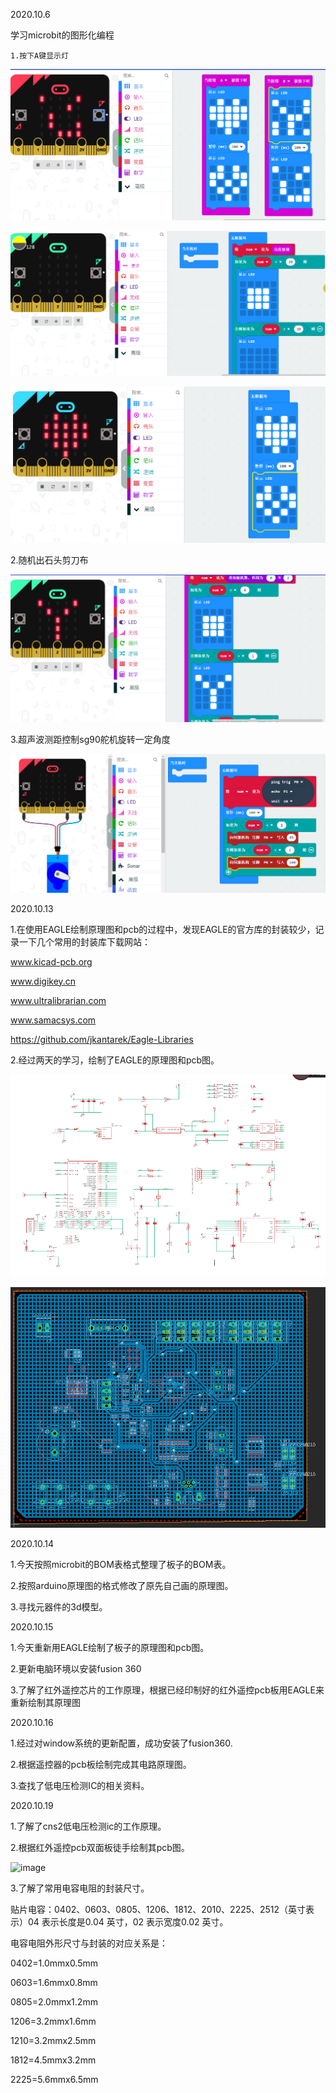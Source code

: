 2020.10.6

   学习microbit的图形化编程
   
    1.按下A键显示灯

![image](https://github.com/zzpiv/work-report1/blob/master/images/button.PNG)

![image](https://github.com/zzpiv/work-report1/blob/master/images/light.PNG)
   
![image](https://github.com/zzpiv/work-report1/blob/master/images/led.PNG)

   2.随机出石头剪刀布

![image](https://github.com/zzpiv/work-report1/blob/master/images/caiquan.PNG)

   3.超声波测距控制sg90舵机旋转一定角度
   
![image](https://github.com/zzpiv/work-report1/blob/master/images/sg90.PNG)

2020.10.13

  1.在使用EAGLE绘制原理图和pcb的过程中，发现EAGLE的官方库的封装较少，记录一下几个常用的封装库下载网站：
    
   www.kicad-pcb.org
    
   www.digikey.cn
    
   www.ultralibrarian.com
    
   www.samacsys.com

https://github.com/jkantarek/Eagle-Libraries
    
   2.经过两天的学习，绘制了EAGLE的原理图和pcb图。
    
   ![image](https://github.com/zzpiv/work-report1/blob/master/images/sch.PNG)
   
   ![image](https://github.com/zzpiv/work-report1/blob/master/images/pcb.PNG)
   
   
 2020.10.14
 
 1.今天按照microbit的BOM表格式整理了板子的BOM表。
 
 2.按照arduino原理图的格式修改了原先自己画的原理图。
 
 3.寻找元器件的3d模型。

2020.10.15

1.今天重新用EAGLE绘制了板子的原理图和pcb图。

2.更新电脑环境以安装fusion 360

3.了解了红外遥控芯片的工作原理，根据已经印制好的红外遥控pcb板用EAGLE来重新绘制其原理图

2020.10.16

1.经过对window系统的更新配置，成功安装了fusion360.

2.根据遥控器的pcb板绘制完成其电路原理图。

3.查找了低电压检测IC的相关资料。

2020.10.19

1.了解了cns2低电压检测ic的工作原理。

2.根据红外遥控pcb双面板徒手绘制其pcb图。

![image](https://github.com/zzpiv/work-report1/blob/master/images/hwpcb.PNG)

3.了解了常用电容电阻的封装尺寸。

贴片电容：0402、0603、0805、1206、1812、2010、2225、2512（英寸表示）04 表示长度是0.04 英寸，02 表示宽度0.02 英寸。

电容电阻外形尺寸与封装的对应关系是：

0402=1.0mmx0.5mm

0603=1.6mmx0.8mm

0805=2.0mmx1.2mm

1206=3.2mmx1.6mm

1210=3.2mmx2.5mm

1812=4.5mmx3.2mm

2225=5.6mmx6.5mm








